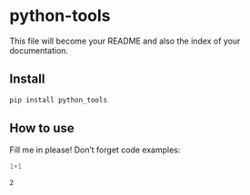python-tools
================

<!-- WARNING: THIS FILE WAS AUTOGENERATED! DO NOT EDIT! -->

This file will become your README and also the index of your
documentation.

## Install

``` sh
pip install python_tools
```

## How to use

Fill me in please! Don’t forget code examples:

``` python
1+1
```

    2
